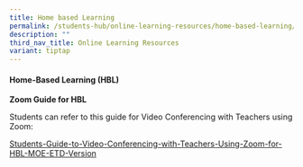 ```yaml
---
title: Home based Learning
permalink: /students-hub/online-learning-resources/home-based-learning/
description: ""
third_nav_title: Online Learning Resources
variant: tiptap
---
```

#### Home-Based Learning (HBL)

 **Zoom Guide for HBL**  

Students can refer to this guide for Video Conferencing with Teachers using Zoom:

[Students-Guide-to-Video-Conferencing-with-Teachers-Using-Zoom-for-HBL-MOE-ETD-Version](/files/hblsls.pdf)